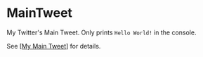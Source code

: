# MainTweet
My Twitter's Main Tweet. Only prints `Hello World!` in the console.

See [[My Main Tweet](https://twitter.com/qogusdn1017/status/1301354522577575936?s=20)] for details.
